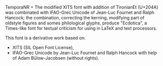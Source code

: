 TemporaNR = The modified XITS font with addition of TironianEt (U+204A) was combinated with IFAO-Grec Unicode of Jean-Luc Fournet and Ralph Hancock; the combination, correcting the kerning, modifying part of oldstyle figures and somes philological glyphs, produce "Ecdotica", a Times-like font for textual criticism for using in LaTeX and text processors.

This font is a derivative work based on:
- XITS (SIL Open Font License),
- IFAO-Grec Unicode by Jean-Luc Fournet and Ralph Hancock with help of Adam Bülow-Jacobsen (without rights).

